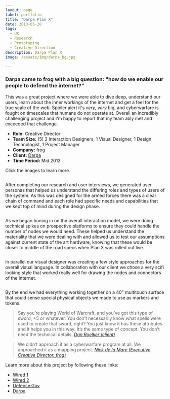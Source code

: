 ```yaml
---
layout: page
label: portfolio
title: "Darpa Plan X"
date: 2013-05-28
tags:
  - UX
  - Research
  - Prototyping
  - Creative_Direction
description: Darpa Plan X
image: /assets/img/darpa_bg.jpg

---
```


### Darpa came to frog with a big question: "how do we enable our people to defend the internet?" 

This was a great project where we were able to dive deep, understand our users, learn about the inner workings of the internet and get a feel for the true scale of the web. Spoiler alert it's *very*, *very* big, and cyberwarfare is fought on timescales that humans do not operate at. Overall an incredibly challenging project and I'm happy to report that my team ably met and exceeded that challenge. 

+ **Role:** Creative Director
+ **Team Size:** (5) 2 Interaction Designers, 1 Visual Designer, 1 Design Technologist, 1 Project Manager
+ **Company:** [frog](https://www.frogdesign.com)
+ **Client:** [Darpa](http://www.darpa.mil)
+ **Time Period:** Mid 2013

Click the images to learn more. 

<a href="/assets/img/darpa_img1.jpg" data-fancybox="gallery" data-caption="Sample of a persona from the research.">
  <img src="/assets/img/darpa_img1.jpg" alt="" />
</a>

After completing our research and user interviews, we generated user personas that helped us understand the differing roles and types of users of the system. As this was designed for the armed forces there was a clear chain of command and each role had specific needs and capabilities that we kept top of mind during the design phase.  

<a href="/assets/img/darpa_img2.jpg" data-fancybox="gallery" data-caption="An example of the wireframes explaining the interaction design for the multitouch table.">
  <img src="/assets/img/darpa_img2.jpg" alt="" />
</a>

As we began honing in on the overall interaction model, we were doing technical spikes on prospective platforms to ensure they could handle the number of nodes we would need. These helped us understand the materiality that we were dealing with and allowed us to test our assumptions against current state of the art hardware, knowing that these would be closer to middle of the road specs when Plan X was rolled out live.  

<a href="/assets/img/darpa_img3.jpg" data-fancybox="gallery" data-caption="The selected visual style for our system.">
  <img src="/assets/img/darpa_img3.jpg" alt="" />
</a>


In parallel our visual designer was creating a few style approaches for the overall visual language. In collaboration with our client we chose a very scifi looking style that worked really well for drawing the nodes and connectors of the internet. 


<a href="/assets/img/darpa_img4.jpg" data-fancybox="gallery" data-caption="The Samsung multitouch table that ran the interface for our simulation. This is not the actual system on the display.">
  <img src="/assets/img/darpa_img4.jpg" alt="" />
</a>

By the end we had everything working together on a 40" multitouch surface that could sense special physical objects we made to use as markers and tokens. 

<blockquote>
  Say you’re playing World of Warcraft, and you’ve got this type of sword, +5 or whatever. You don’t necessarily know what spells were used to create that sword, right? You just know it has these attributes and it helps you in this way. It’s the same type of concept. You don’t need the technical details,
  <cite><a href="https://www.linkedin.com/in/daniel-roelker-1019224/">Dan Roelker (client)</a></cite>
</blockquote>

<blockquote>
  We didn’t approach it as a cyberwarfare program at all. We approached it as a mapping project.
  <cite><a href="https://www.linkedin.com/in/nickdelamare">Nick de la Mare (Executive Creative Director, frog)</a></cite>
</blockquote>

Learn more about this project by following these links: 
* [Wired 1](https://www.wired.com/2013/05/pentagon-cyberwar-angry-birds/)
* [Wired 2](https://www.wired.com/2014/05/darpa-is-using-oculus-rift-to-prep-for-cyberwar/)
* [Defense.Gov](https://www.defense.gov/News/Article/Article/758219/darpas-plan-x-gives-military-operators-a-place-to-wage-cyber-warfare)
* [Darpa](http://www.darpa.mil/program/plan-x)